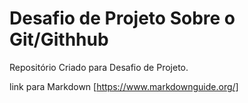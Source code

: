 # Desafio de Projeto Sobre o Git/Githhub
Repositório Criado para Desafio de Projeto.

link para Markdown
[https://www.markdownguide.org/]
